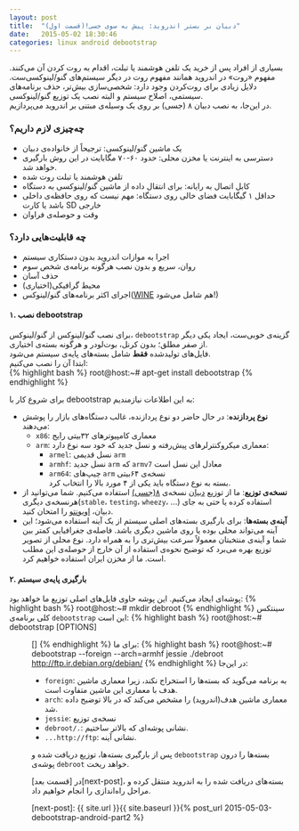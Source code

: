 ```yaml
---
layout: post
title:  "دبیان بر بستر اندروید: پیش به سوی جسی!(قسمت اول)"
date:   2015-05-02 18:30:46
categories: linux android debootstrap
---
```

بسیاری از افراد پس از خرید یک تلفن هوشمند یا تبلت، اقدام به روت کردن آن می‌کنند. مفهوم «روت» در اندروید همانند مفهوم روت در دیگر سیستم‌های گنو/لینوکسی‌ست. دلایل زیادی برای روت‌کردن وجود دارد: شخصی‌سازی بیش‌تر، حذف برنامه‌های سیستمی، اصلاح سیستم و البته نصب یک توزیع گنو/لینوکسی.  
در این‌جا، به نصب دبیان ۸ (جسی) بر روی یک وسیله‌ی مبتنی بر اندروید می‌پردازیم.
<!-- ادامه -->

### چه‌چیزی لازم داریم؟ ###
- یک ماشین گنو/لینوکسی: ترجیحاً از خانواده‌ی دبیان
- دسترسی به اینترنت یا مخزن محلی: حدود ۶۰-۷۰ مگابایت در این روش بارگیری خواهد شد.
- تلفن هوشمند یا تبلت روت شده
- کابل اتصال به رایانه: برای انتقال داده از ماشین گنو/لینوکسی به دستگاه
- حداقل ۱ گیگابایت فضای خالی روی دستگاه: مهم نیست که روی حافظه‌ی داخلی باشد یا کارت SD خارجی
- وقت و حوصله‌ی فراوان

### چه قابلیت‌هایی دارد؟ ###
- اجرا به موازات اندروید بدون دستکاری سیستم
- روان، سریع و بدون نصب هرگونه برنامه‌ی شخص سوم
- حذف آسان
- محیط گرافیکی(اختیاری)
- اجرای اکثر برنامه‌های گنو/لینوکس([WINE](https://www.winehq.org/about/) هم شامل می‌شود!)

#### ۱. نصب debootstrap ####
برای نصب گنو/لینوکس از گنو/لینوکس، `debootstrap` گزینه‌ی خوبی‌ست، ایجاد یکی دیگر از صفر مطلق؛ بدون کرنل، بوت‌لودر و هرگونه بسته‌ی اختیاری.  
فایل‌های تولیدشده **فقط** شامل بسته‌های پایه‌ی سیستم می‌شود.  
ابتدا آن را نصب می‌کنیم:  
{% highlight bash %}
root@host:~# apt-get install debootstrap
{% endhighlight %}

برای شروع کار با debootstrap به این اطلاعات نیازمندیم:
 
- **نوع پردازنده**: در حال حاضر دو نوع پردازنده، غالب دستگاه‌های بازار را پوشش می‌دهند:
  - `x86`: معماری کامپیوترهای ۳۲بیتی رایج
  - `arm`: معماری میکروکنترلرهای پیش‌رفته و نسل جدید که خود سه نوع دارد:
    - `armel`: نسل قدیمی `arm`
    - `armhf`: نسل جدید `arm` که `armv7` معادل این نسل است
    - `arm64`: چیپ‌های `arm` نسخه‌ی ۶۴بیتی  
بسته به نوع دستگاه باید یکی از ۴ مورد بالا را انتخاب کرد.
- **نسخه‌ی توزیع**: ما از توزیع [دبیان](https://www.debian.org/) نسخه‌ی [۸(جسی)](https://www.debian.org/News/2015/20150426) استفاده می‌کنیم. شما می‌توانید از هرنسخه‌ی دیگری(`stable`، `testing`، `wheezy`، ...) استفاده کرده یا حتی به جای دبیان، [اوبونتو](http://www.ubuntu.com/) را امتحان کنید.
- **آینه‌ی بسته‌ها**: برای بارگیری بسته‌های اصلی سیستم از یک آینه استفاده می‌شود؛ این آینه می‌تواند محلی بوده یا روی ماشین دیگری باشد. فاصله‌ی جغرافیایی کمتر بین شما و آینه‌ی منتخبتان معمولاً سرعت بیش‌تری را به همراه دارد. نوع محلی از تصویر توزیع بهره می‌برد که توضیح نحوه‌ی استفاده از آن خارج از حوصله‌ی این مطلب است. ما از مخزن ایران استفاده خواهیم کرد.

#### ۲. بارگیری پایه‌ی سیستم ####
پوشه‌ای ایجاد می‌کنیم. این پوشه حاوی فایل‌های اصلی توزیع ما خواهد بود:
{% highlight bash %}
root@host:~# mkdir debroot
{% endhighlight %}
سینتکس کلی برنامه‌ی `debootstrap` این است:
{% highlight bash %}
root@host:~# debootstrap [OPTIONS] <DIST> <DIR> [<MIRROR>]
{% endhighlight %}
برای ما:
{% highlight bash %}
root@host:~# debootstrap --foreign --arch=armhf jessie ./debroot http://ftp.ir.debian.org/debian/
{% endhighlight %}
در این‌جا:

- `foreign`: به برنامه می‌گوید که بسته‌ها را استخراج نکند، زیرا معماری ماشین هدف با معماری این ماشین متفاوت است.
- `arch`: معماری ماشین هدف(اندروید) را مشخص می‌کند که در بالا توضیح داده شد.
- `jessie`: نسخه‌ی توزیع
- `debroot/.`: نشانی پوشه‌ای که بالاتر ساختیم.
- `...http://ftp`: نشانی آینه.

پس از بارگیری بسته‌ها، توزیع دریافت شده و `debootstrap` بسته‌ها را درون پوشه‌ی `debroot` خواهد ریخت.

در [قسمت بعد][next-post]، بسته‌های دریافت شده را به اندروید منتقل کرده و مراحل راه‌اندازی را انجام خواهیم داد.

[next-post]: {{ site.url }}{{ site.baseurl }}{% post_url 2015-05-03-debootstrap-android-part2 %}
